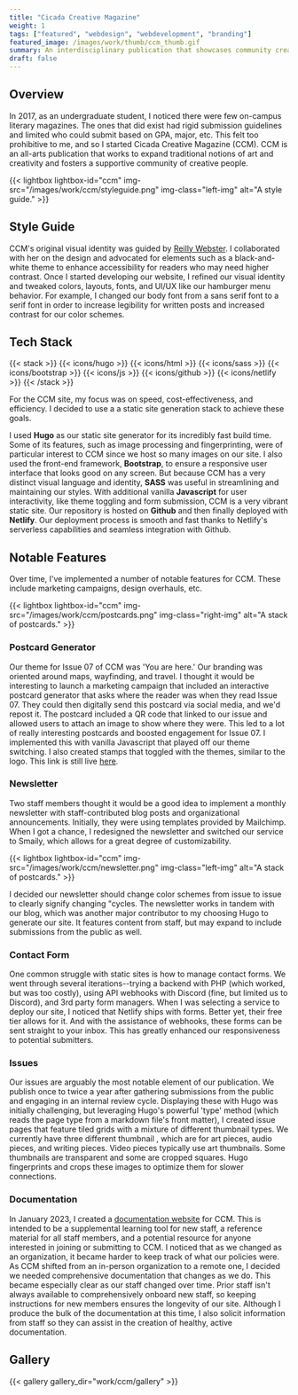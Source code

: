 ```yaml
---
title: "Cicada Creative Magazine"
weight: 1
tags: ["featured", "webdesign", "webdevelopment", "branding"]
featured_image: /images/work/thumb/ccm_thumb.gif
summary: An interdisciplinary publication that showcases community creativity. I founded it, co-designed and developed the website, and currently oversee it.
draft: false
---
```


## Overview 
In 2017, as an undergraduate student, I noticed there were few on-campus literary magazines. The ones that did exist had rigid submission guidelines and limited who could submit based on GPA, major, etc. This felt too prohibitive to me, and so I started Cicada Creative Magazine (CCM). CCM is an all-arts publication that works to expand traditional notions of art and creativity and fosters a supportive community of creative people. 

{{< lightbox lightbox-id="ccm" img-src="/images/work/ccm/styleguide.png" img-class="left-img" alt="A style guide." >}}

## Style Guide
CCM's original visual identity was guided by [Reilly Webster](https://www.byreilly.co/). I collaborated with her on the design and advocated for elements such as a black-and-white theme to enhance accessibility for readers who may need higher contrast. Once I started developing our website, I refined our visual identity and tweaked colors, layouts, fonts, and UI/UX like our hamburger menu behavior. For example, I changed our body font from a sans serif font to a serif font in order to increase legibility for written posts and increased contrast for our color schemes.

## Tech Stack

{{< stack >}}
{{< icons/hugo >}} {{< icons/html >}} {{< icons/sass >}} {{< icons/bootstrap >}} {{< icons/js >}} {{< icons/github >}} {{< icons/netlify >}}
{{< /stack >}} 

For the CCM site, my focus was on speed, cost-effectiveness, and efficiency. I decided to use a a static site generation stack to achieve these goals.

I used **Hugo** as our static site generator for its incredibly fast build time. Some of its features, such as image processing and fingerprinting, were of particular interest to CCM since we host so many images on our site. I also used the front-end framework, **Bootstrap**, to ensure a responsive user interface that looks good on any screen. But because CCM has a very distinct visual language and identity, **SASS** was useful in streamlining and maintaining our styles. With additional vanilla **Javascript** for user interactivity, like theme toggling and form submission, CCM is a very vibrant static site. Our repository is hosted on **Github** and then finally deployed with **Netlify**. Our deployment process is smooth and fast thanks to Netlify's serverless capabilities and seamless integration with Github.

## Notable Features

Over time, I've implemented a number of notable features for CCM. These include marketing campaigns, design overhauls, etc.

{{< lightbox lightbox-id="ccm" img-src="/images/work/ccm/postcards.png" img-class="right-img" alt="A stack of postcards." >}}

### Postcard Generator
Our theme for Issue 07 of CCM was 'You are here.' Our branding was oriented around maps, wayfinding, and travel. I thought it would be interesting to launch a marketing campaign that included an interactive postcard generator that asks where the reader was when they read Issue 07. They could then digitally send this postcard via social media, and we'd repost it. The postcard included a QR code that linked to our issue and allowed users to attach an image to show where they were. This led to a lot of really interesting postcards and boosted engagement for Issue 07. I implemented this with vanilla Javascript that played off our theme switching. I also created stamps that toggled with the themes, similar to the logo. This link is still live [here](https://www.cicadacreativemag.com/issue-7/postcard-generator/).

### Newsletter
Two staff members thought it would be a good idea to implement a monthly newsletter with staff-contributed blog posts and organizational announcements. Initially, they were using templates provided by Mailchimp. When I got a chance, I redesigned the newsletter and switched our service to Smaily, which allows for a great degree of customizability.

{{< lightbox lightbox-id="ccm" img-src="/images/work/ccm/newsletter.png" img-class="left-img" alt="A stack of postcards." >}}

I decided our newsletter should change color schemes from issue to issue to clearly signify changing "cycles. The newsletter works in tandem with our blog, which was another major contributor to my choosing Hugo to generate our site. It features content from staff, but may expand to include submissions from the public as well.

### Contact Form
One common struggle with static sites is how to manage contact forms. We went through several iterations--trying a backend with PHP (which worked, but was too costly), using API webhooks with Discord (fine, but limited us to Discord), and 3rd party form managers. When I was selecting a service to deploy our site, I noticed that Netlify ships with forms. Better yet, their free tier allows for it. And with the assistance of webhooks, these forms can be sent straight to your inbox. This has greatly enhanced our responsiveness to potential submitters.

### Issues
Our issues are arguably the most notable element of our publication. We publish once to twice a year after gathering submissions from the public and engaging in an internal review cycle. Displaying these with Hugo was initially challenging, but leveraging Hugo's powerful 'type' method (which reads the page type from a markdown file's front matter), I created issue pages that feature tiled grids with a mixture of different thumbnail types. We currently have three different thumbnail , which are for art pieces, audio pieces, and writing pieces. Video pieces typically use art thumbnails. Some thumbnails are transparent and some are cropped squares. Hugo fingerprints and crops these images to optimize them for slower connections.

### Documentation
In January 2023, I created a [documentation website](https://docs.cicadacreativemag.com/) for CCM. This is intended to be a supplemental learning tool for new staff, a reference material for all staff members, and a potential resource for anyone interested in joining or submitting to CCM. I noticed that as we changed as an organization, it became harder to keep track of what our policies were. As CCM shifted from an in-person organization to a remote one, I decided we needed comprehensive documentation that changes as we do. This became especially clear as our staff changed over time. Prior staff isn't always available to comprehensively onboard new staff, so keeping instructions for new members ensures the longevity of our site. Although I produce the bulk of the documentation at this time, I also solicit information from staff so they can assist in the creation of healthy, active documentation.

## Gallery

{{< gallery gallery_dir="work/ccm/gallery" >}}